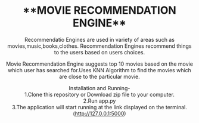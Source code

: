 <center><h1>**MOVIE RECOMMENDATION ENGINE**</h1><center>

Recommendatio Engines are used in variety of areas such as movies,music,books,clothes. Recommendation Engines recommend things to the users based on users choices.
  
Movie Recommendation Engine suggests top 10 movies based on the movie which user has searched for.Uses KNN Algorithm to find the movies which are close to the particular movie.

  
Installation and Running-<br />
  1.Clone this repository or Download zip file to your computer.</br>
  2.Run app.py</br>
  3.The application will start running at the link displayed on the terminal. (http://127.0.0.1:5000)
